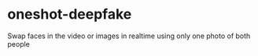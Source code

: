 # oneshot-deepfake
Swap faces in the video or images in realtime using only one photo of both people

